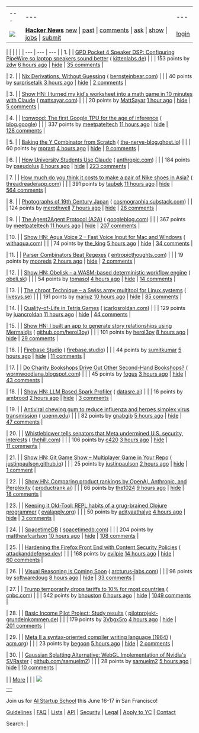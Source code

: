 |     |     |     |
| --- | --- | --- |
| |     |     |     |
| --- | --- | --- |
| [![](https://news.ycombinator.com/y18.svg)](https://news.ycombinator.com/) | **[Hacker News](https://news.ycombinator.com/news)** [new](https://news.ycombinator.com/newest) \| [past](https://news.ycombinator.com/front) \| [comments](https://news.ycombinator.com/newcomments) \| [ask](https://news.ycombinator.com/ask) \| [show](https://news.ycombinator.com/show) \| [jobs](https://news.ycombinator.com/jobs) \| [submit](https://news.ycombinator.com/submit) | [login](https://news.ycombinator.com/login?goto=news) | |

| |     |     |     |
| --- | --- | --- |
| 1. |  | [GPD Pocket 4 Speaker DSP: Configuring PipeWire so laptop speakers sound better](https://kittenlabs.de/blog/2025/04/06/gpd-pocket-4-speaker-dsp/) ( [kittenlabs.de](https://news.ycombinator.com/from?site=kittenlabs.de)) |
|  | 153 points by [zdw](https://news.ycombinator.com/user?id=zdw) [6 hours ago](https://news.ycombinator.com/item?id=43635295) \| [hide](https://news.ycombinator.com/hide?id=43635295&goto=news) \| [35 comments](https://news.ycombinator.com/item?id=43635295) |

| 2. |  | [Nix Derivations, Without Guessing](https://bernsteinbear.com/blog/nix-by-hand/) ( [bernsteinbear.com](https://news.ycombinator.com/from?site=bernsteinbear.com)) |
|  | 40 points by [surprisetalk](https://news.ycombinator.com/user?id=surprisetalk) [3 hours ago](https://news.ycombinator.com/item?id=43607325) \| [hide](https://news.ycombinator.com/hide?id=43607325&goto=news) \| [2 comments](https://news.ycombinator.com/item?id=43607325) |

| 3. |  | [Show HN: I turned my kid's worksheet into a math game in 10 minutes with Claude](https://mattsayar.com/how-i-vibe-coded-a-math-game-in-ten-minutes/) ( [mattsayar.com](https://news.ycombinator.com/from?site=mattsayar.com)) |
|  | 20 points by [MattSayar](https://news.ycombinator.com/user?id=MattSayar) [1 hour ago](https://news.ycombinator.com/item?id=43603275) \| [hide](https://news.ycombinator.com/hide?id=43603275&goto=news) \| [5 comments](https://news.ycombinator.com/item?id=43603275) |

| 4. |  | [Ironwood: The first Google TPU for the age of inference](https://blog.google/products/google-cloud/ironwood-tpu-age-of-inference/) ( [blog.google](https://news.ycombinator.com/from?site=blog.google)) |
|  | 337 points by [meetpateltech](https://news.ycombinator.com/user?id=meetpateltech) [11 hours ago](https://news.ycombinator.com/item?id=43631274) \| [hide](https://news.ycombinator.com/hide?id=43631274&goto=news) \| [128 comments](https://news.ycombinator.com/item?id=43631274) |

| 5. |  | [Baking the Y Combinator from Scratch](https://the-nerve-blog.ghost.io/baking-the-y-combinator-from-scratch-part-1/) ( [the-nerve-blog.ghost.io](https://news.ycombinator.com/from?site=the-nerve-blog.ghost.io)) |
|  | 60 points by [mprast](https://news.ycombinator.com/user?id=mprast) [4 hours ago](https://news.ycombinator.com/item?id=43636230) \| [hide](https://news.ycombinator.com/hide?id=43636230&goto=news) \| [9 comments](https://news.ycombinator.com/item?id=43636230) |

| 6. |  | [How University Students Use Claude](https://www.anthropic.com/news/anthropic-education-report-how-university-students-use-claude) ( [anthropic.com](https://news.ycombinator.com/from?site=anthropic.com)) |
|  | 184 points by [pseudolus](https://news.ycombinator.com/user?id=pseudolus) [8 hours ago](https://news.ycombinator.com/item?id=43633383) \| [hide](https://news.ycombinator.com/hide?id=43633383&goto=news) \| [223 comments](https://news.ycombinator.com/item?id=43633383) |

| 7. |  | [How much do you think it costs to make a pair of Nike shoes in Asia?](https://threadreaderapp.com/thread/1909741170953273353.html) ( [threadreaderapp.com](https://news.ycombinator.com/from?site=threadreaderapp.com)) |
|  | 391 points by [taubek](https://news.ycombinator.com/user?id=taubek) [11 hours ago](https://news.ycombinator.com/item?id=43631543) \| [hide](https://news.ycombinator.com/hide?id=43631543&goto=news) \| [564 comments](https://news.ycombinator.com/item?id=43631543) |

| 8. |  | [Photographs of 19th Century Japan](https://cosmographia.substack.com/p/photographs-of-old-japan) ( [cosmographia.substack.com](https://news.ycombinator.com/from?site=cosmographia.substack.com)) |
|  | 124 points by [merothwell](https://news.ycombinator.com/user?id=merothwell) [7 hours ago](https://news.ycombinator.com/item?id=43631251) \| [hide](https://news.ycombinator.com/hide?id=43631251&goto=news) \| [26 comments](https://news.ycombinator.com/item?id=43631251) |

| 9. |  | [The Agent2Agent Protocol (A2A)](https://developers.googleblog.com/en/a2a-a-new-era-of-agent-interoperability/) ( [googleblog.com](https://news.ycombinator.com/from?site=googleblog.com)) |
|  | 367 points by [meetpateltech](https://news.ycombinator.com/user?id=meetpateltech) [11 hours ago](https://news.ycombinator.com/item?id=43631381) \| [hide](https://news.ycombinator.com/hide?id=43631381&goto=news) \| [207 comments](https://news.ycombinator.com/item?id=43631381) |

| 10. |  | [Show HN: Aqua Voice 2 – Fast Voice Input for Mac and Windows](https://withaqua.com/) ( [withaqua.com](https://news.ycombinator.com/from?site=withaqua.com)) |
|  | 74 points by [the\_king](https://news.ycombinator.com/user?id=the_king) [5 hours ago](https://news.ycombinator.com/item?id=43634005) \| [hide](https://news.ycombinator.com/hide?id=43634005&goto=news) \| [34 comments](https://news.ycombinator.com/item?id=43634005) |

| 11. |  | [Parser Combinators Beat Regexes](https://entropicthoughts.com/parser-combinators-beat-regexes) ( [entropicthoughts.com](https://news.ycombinator.com/from?site=entropicthoughts.com)) |
|  | 19 points by [mooreds](https://news.ycombinator.com/user?id=mooreds) [2 hours ago](https://news.ycombinator.com/item?id=43638422) \| [hide](https://news.ycombinator.com/hide?id=43638422&goto=news) \| [2 comments](https://news.ycombinator.com/item?id=43638422) |

| 12. |  | [Show HN: Obelisk – a WASM-based deterministic workflow engine](https://obeli.sk/) ( [obeli.sk](https://news.ycombinator.com/from?site=obeli.sk)) |
|  | 54 points by [tomasol](https://news.ycombinator.com/user?id=tomasol) [4 hours ago](https://news.ycombinator.com/item?id=43636568) \| [hide](https://news.ycombinator.com/hide?id=43636568&goto=news) \| [14 comments](https://news.ycombinator.com/item?id=43636568) |

| 13. |  | [The chroot Technique – a Swiss army multitool for Linux systems](https://livesys.se/posts/the-chroot-technique/) ( [livesys.se](https://news.ycombinator.com/from?site=livesys.se)) |
|  | 191 points by [mariuz](https://news.ycombinator.com/user?id=mariuz) [10 hours ago](https://news.ycombinator.com/item?id=43632379) \| [hide](https://news.ycombinator.com/hide?id=43632379&goto=news) \| [85 comments](https://news.ycombinator.com/item?id=43632379) |

| 14. |  | [Quality-of-Life in Tetris Games](https://jcarlosroldan.com/post/355) ( [jcarlosroldan.com](https://news.ycombinator.com/from?site=jcarlosroldan.com)) |
|  | 129 points by [juancroldan](https://news.ycombinator.com/user?id=juancroldan) [11 hours ago](https://news.ycombinator.com/item?id=43631656) \| [hide](https://news.ycombinator.com/hide?id=43631656&goto=news) \| [44 comments](https://news.ycombinator.com/item?id=43631656) |

| 15. |  | [Show HN: I built an app to generate story relationships using Mermaidjs](https://github.com/herol3oy/austen) ( [github.com/herol3oy](https://news.ycombinator.com/from?site=github.com/herol3oy)) |
|  | 101 points by [herol3oy](https://news.ycombinator.com/user?id=herol3oy) [8 hours ago](https://news.ycombinator.com/item?id=43633298) \| [hide](https://news.ycombinator.com/hide?id=43633298&goto=news) \| [29 comments](https://news.ycombinator.com/item?id=43633298) |

| 16. |  | [Firebase Studio](https://firebase.studio/) ( [firebase.studio](https://news.ycombinator.com/from?site=firebase.studio)) |
|  | 44 points by [sumitkumar](https://news.ycombinator.com/user?id=sumitkumar) [5 hours ago](https://news.ycombinator.com/item?id=43635783) \| [hide](https://news.ycombinator.com/hide?id=43635783&goto=news) \| [11 comments](https://news.ycombinator.com/item?id=43635783) |

| 17. |  | [Do Charity Bookshops Drive Out Other Second-Hand Bookshops?](http://wormwoodiana.blogspot.com/2025/04/do-charity-bookshops-drive-out-other.html) ( [wormwoodiana.blogspot.com](https://news.ycombinator.com/from?site=wormwoodiana.blogspot.com)) |
|  | 45 points by [fogus](https://news.ycombinator.com/user?id=fogus) [3 hours ago](https://news.ycombinator.com/item?id=43637819) \| [hide](https://news.ycombinator.com/hide?id=43637819&goto=news) \| [43 comments](https://news.ycombinator.com/item?id=43637819) |

| 18. |  | [Show HN: LLM Based Spark Profiler](https://datasre.ai/) ( [datasre.ai](https://news.ycombinator.com/from?site=datasre.ai)) |
|  | 16 points by [ambrood](https://news.ycombinator.com/user?id=ambrood) [2 hours ago](https://news.ycombinator.com/item?id=43637721) \| [hide](https://news.ycombinator.com/hide?id=43637721&goto=news) \| [3 comments](https://news.ycombinator.com/item?id=43637721) |

| 19. |  | [Antiviral chewing gum to reduce influenza and herpes simplex virus transmission](https://penntoday.upenn.edu/news/penn-dental-antiviral-chewing-gum-reduce-influenza-and-herpes-simplex-virus-transmission) ( [upenn.edu](https://news.ycombinator.com/from?site=upenn.edu)) |
|  | 82 points by [gnabgib](https://news.ycombinator.com/user?id=gnabgib) [5 hours ago](https://news.ycombinator.com/item?id=43636302) \| [hide](https://news.ycombinator.com/hide?id=43636302&goto=news) \| [47 comments](https://news.ycombinator.com/item?id=43636302) |

| 20. |  | [Whistleblower tells senators that Meta undermined U.S. security, interests](https://thehill.com/homenews/senate/5241043-meta-executives-undermine-national-security/) ( [thehill.com](https://news.ycombinator.com/from?site=thehill.com)) |
|  | 106 points by [c420](https://news.ycombinator.com/user?id=c420) [3 hours ago](https://news.ycombinator.com/item?id=43637622) \| [hide](https://news.ycombinator.com/hide?id=43637622&goto=news) \| [11 comments](https://news.ycombinator.com/item?id=43637622) |

| 21. |  | [Show HN: Git Game Show – Multiplayer Game in Your Repo](https://justinpaulson.github.io/git_game_show/) ( [justinpaulson.github.io](https://news.ycombinator.com/from?site=justinpaulson.github.io)) |
|  | 25 points by [justinpaulson](https://news.ycombinator.com/user?id=justinpaulson) [2 hours ago](https://news.ycombinator.com/item?id=43638361) \| [hide](https://news.ycombinator.com/hide?id=43638361&goto=news) \| [1 comment](https://news.ycombinator.com/item?id=43638361) |

| 22. |  | [Show HN: Comparing product rankings by OpenAI, Anthropic, and Perplexity](https://productrank.ai/) ( [productrank.ai](https://news.ycombinator.com/from?site=productrank.ai)) |
|  | 66 points by [the1024](https://news.ycombinator.com/user?id=the1024) [9 hours ago](https://news.ycombinator.com/item?id=43632831) \| [hide](https://news.ycombinator.com/hide?id=43632831&goto=news) \| [18 comments](https://news.ycombinator.com/item?id=43632831) |

| 23. |  | [Keeping it Old-Tool: REPL habits of a grug-brained Clojure programmer](https://www.evalapply.org/posts/demo-clojure-workflow-scicloj/index.html) ( [evalapply.org](https://news.ycombinator.com/from?site=evalapply.org)) |
|  | 50 points by [adityaathalye](https://news.ycombinator.com/user?id=adityaathalye) [4 hours ago](https://news.ycombinator.com/item?id=43636860) \| [hide](https://news.ycombinator.com/hide?id=43636860&goto=news) \| [3 comments](https://news.ycombinator.com/item?id=43636860) |

| 24. |  | [SpacetimeDB](https://spacetimedb.com/) ( [spacetimedb.com](https://news.ycombinator.com/from?site=spacetimedb.com)) |
|  | 204 points by [matthewfcarlson](https://news.ycombinator.com/user?id=matthewfcarlson) [10 hours ago](https://news.ycombinator.com/item?id=43631822) \| [hide](https://news.ycombinator.com/hide?id=43631822&goto=news) \| [108 comments](https://news.ycombinator.com/item?id=43631822) |

| 25. |  | [Hardening the Firefox Front End with Content Security Policies](https://attackanddefense.dev/2025/04/09/hardening-the-firefox-frontend-with-content-security-policies.html) ( [attackanddefense.dev](https://news.ycombinator.com/from?site=attackanddefense.dev)) |
|  | 168 points by [evilpie](https://news.ycombinator.com/user?id=evilpie) [14 hours ago](https://news.ycombinator.com/item?id=43630388) \| [hide](https://news.ycombinator.com/hide?id=43630388&goto=news) \| [60 comments](https://news.ycombinator.com/item?id=43630388) |

| 26. |  | [Visual Reasoning Is Coming Soon](http://arcturus-labs.com/blog/2025/03/31/visual-reasoning-is-coming-soon/) ( [arcturus-labs.com](https://news.ycombinator.com/from?site=arcturus-labs.com)) |
|  | 96 points by [softwaredoug](https://news.ycombinator.com/user?id=softwaredoug) [8 hours ago](https://news.ycombinator.com/item?id=43633568) \| [hide](https://news.ycombinator.com/hide?id=43633568&goto=news) \| [33 comments](https://news.ycombinator.com/item?id=43633568) |

| 27. |  | [Trump temporarily drops tariffs to 10% for most countries](https://www.cnbc.com/2025/04/09/trump-announces-90-day-tariff-pause-for-at-least-some-countries.html) ( [cnbc.com](https://news.ycombinator.com/from?site=cnbc.com)) |
|  | 542 points by [bhouston](https://news.ycombinator.com/user?id=bhouston) [6 hours ago](https://news.ycombinator.com/item?id=43634806) \| [hide](https://news.ycombinator.com/hide?id=43634806&goto=news) \| [1049 comments](https://news.ycombinator.com/item?id=43634806) |

| 28. |  | [Basic Income Pilot Project: Study results](https://www.pilotprojekt-grundeinkommen.de/en) ( [pilotprojekt-grundeinkommen.de](https://news.ycombinator.com/from?site=pilotprojekt-grundeinkommen.de)) |
|  | 179 points by [3Vbgx5ro](https://news.ycombinator.com/user?id=3Vbgx5ro) [4 hours ago](https://news.ycombinator.com/item?id=43636757) \| [hide](https://news.ycombinator.com/hide?id=43636757&goto=news) \| [201 comments](https://news.ycombinator.com/item?id=43636757) |

| 29. |  | [Meta II a syntax-oriented compiler writing language (1964)](https://dl.acm.org/citation.cfm?doid=800257.808896) ( [acm.org](https://news.ycombinator.com/from?site=acm.org)) |
|  | 23 points by [begoon](https://news.ycombinator.com/user?id=begoon) [5 hours ago](https://news.ycombinator.com/item?id=43635855) \| [hide](https://news.ycombinator.com/hide?id=43635855&goto=news) \| [2 comments](https://news.ycombinator.com/item?id=43635855) |

| 30. |  | [Gaussian Splatting Alternative: WebGL Implementation of Nvidia's SVRaster](https://github.com/samuelm2/svraster-webgl) ( [github.com/samuelm2](https://news.ycombinator.com/from?site=github.com/samuelm2)) |
|  | 28 points by [samuelm2](https://news.ycombinator.com/user?id=samuelm2) [5 hours ago](https://news.ycombinator.com/item?id=43616711) \| [hide](https://news.ycombinator.com/hide?id=43616711&goto=news) \| [10 comments](https://news.ycombinator.com/item?id=43616711) |

|  | [More](https://news.ycombinator.com/?p=2) | |
| ![](https://news.ycombinator.com/s.gif)

|     |
| --- |
|  |

Join us for [AI Startup School](https://events.ycombinator.com/ai-sus) this June 16-17 in San Francisco!

[Guidelines](https://news.ycombinator.com/newsguidelines.html) \| [FAQ](https://news.ycombinator.com/newsfaq.html) \| [Lists](https://news.ycombinator.com/lists) \| [API](https://github.com/HackerNews/API) \| [Security](https://news.ycombinator.com/security.html) \| [Legal](https://www.ycombinator.com/legal/) \| [Apply to YC](https://www.ycombinator.com/apply/) \| [Contact](mailto:hn@ycombinator.com)

Search: |
